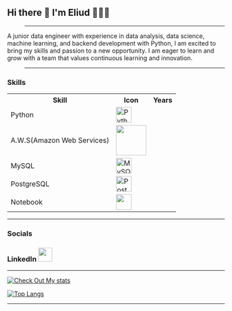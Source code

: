 ## Hi there 👋 I'm Eliud 🕵🏽‍♂️
> ---

<p>
A junior data engineer with experience in data analysis, data science, machine learning, and backend development with Python, I am excited to bring my skills and passion to a new opportunity. I am eager to learn and grow with a team that values continuous learning and innovation.
</p>

> ---

### Skills
<table style="center">
   <tr>
      <th>Skill</th>
      <th>Icon</th>
      <th>Years</th>
   </tr>
   <tr>
      <td>Python</td>
      <td><a href="https://www.python.org/" target="_blank" rel="noreferrer"><img src="https://raw.githubusercontent.com/danielcranney/readme-generator/main/public/icons/skills/python-colored.svg" width="36" height="36" alt="Python" /></a></td>
   </tr>
   </tr>
   <td>A.W.S(Amazon Web Services)</td>
   <td>
      <a target="_blank" rel="noreferrer"><img src="https://cdn.jsdelivr.net/gh/devicons/devicon/icons/amazonwebservices/amazonwebservices-original-wordmark.svg" width="70" height="70"/></a>
   </td>
   </tr>
   <tr>
      <td>MySQL</td>
      <td><a href="https://www.mysql.com/" target="_blank" rel="noreferrer"><img src="https://raw.githubusercontent.com/danielcranney/readme-generator/main/public/icons/skills/mysql-colored.svg" width="36" height="36" alt="MySQL" /></a></td>
   </tr>
   <tr>
      <td>PostgreSQL</td>
      <td><a href="https://www.postgresql.org/" target="_blank" rel="noreferrer"><img src="https://raw.githubusercontent.com/danielcranney/readme-generator/main/public/icons/skills/postgresql-colored.svg" width="36" height="36" alt="PostgreSQL" /></a></td>
   </tr>
   <td>Notebook</td>
   <td><a target="_blank" rel="noreferrer"><img src="https://cdn.jsdelivr.net/gh/devicons/devicon/icons/jupyter/jupyter-original.svg" width="36" height="36"/></a></td>
   </tr>
   </tr>
   
   </tr>
</table>

---

### Socials

<h3>LinkedIn <a href="https://www.linkedin.com/in/eliud-munyala/" target="_blank" rel="noreferrer"><img src="https://raw.githubusercontent.com/danielcranney/readme-generator/main/public/icons/socials/linkedin.svg" width="32" height="32" /></a></h3>
 
---

[![Check Out My stats](https://github-readme-stats.vercel.app/api?username=meaLuda&count_private=true&show_icons=true&theme=default&hide_rank=false)](https://github.com/anuraghazra/github-readme-stats)


[![Top Langs](https://github-readme-stats.vercel.app/api/top-langs/?username=meaLuda)](https://github.com/meaLuda/github-readme-stats)

---

